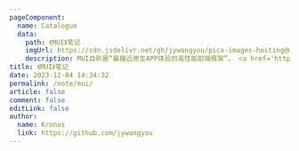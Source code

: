```yaml
---
pageComponent:
  name: Catalogue
  data:
    path: 《MUI》笔记
    imgUrl: https://cdn.jsdelivr.net/gh/jywangyou/picx-images-hosting@master/logo/mui.4hg8y0jv9m00.webp
    description: MUI自称是“最接近原生APP体验的高性能前端框架”。 <a href='https://dev.dcloud.net.cn/mui/ui/' target='_blank'>文档地址</a>  <a href='https://www.dcloud.io/hellomui/' target='_blank'>演示地址</a>
title: 《MUI》笔记
date: 2023-12-04 14:34:32
permalink: /note/mui/
article: false
comment: false
editLink: false
author: 
  name: Kronos
  link: https://github.com/jywangyou
---
```

